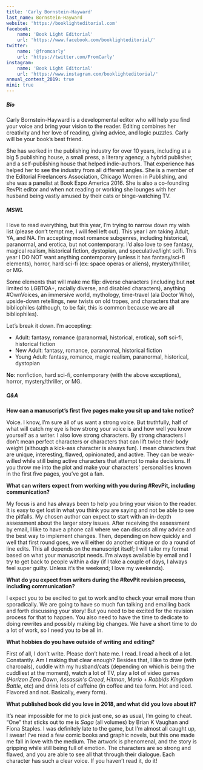 ```yaml
---
title: 'Carly Bornstein-Hayward'
last_name: Bornstein-Hayward
website: 'https://booklighteditorial.com'
facebook:
    name: 'Book Light Editorial'
    url: 'https://www.facebook.com/booklighteditorial/'
twitter:
    name: '@fromcarly'
    url: 'https://twitter.com/FromCarly'
instagram:
    name: 'Book Light Editorial'
    url: 'https://www.instagram.com/booklighteditorial/'
annual_contest_2019: true
mini: true
---
```


##### Bio

Carly Bornstein-Hayward is a developmental editor who will help you find your voice and bring your vision to the reader. Editing combines her creativity and her love of reading, giving advice, and logic puzzles. Carly will be your book’s best friend.

She has worked in the publishing industry for over 10 years, including at a big 5 publishing house, a small press, a literary agency, a hybrid publisher, and a self-publishing house that helped indie-authors. That experience has helped her to see the industry from all different angles. She is a member of the Editorial Freelancers Association, Chicago Women in Publishing, and she was a panelist at Book Expo America 2016. She is also a co-founding RevPit editor and when not reading or working she lounges with her husband being vastly amused by their cats or binge-watching TV.

##### MSWL

I love to read everything, but this year, I’m trying to narrow down my wish list (please don’t tempt me, I will feel left out). This year I am taking Adult, YA, and NA. I’m accepting most romance subgenres, including historical, paranormal, and erotica, but not contemporary. I’d also love to see fantasy, magical realism, historical fiction, dystopian, and speculative/light scifi. This year I DO NOT want anything contemporary (unless it has fantasy/sci-fi elements), horror, hard sci-fi (ex: space operas or aliens), mystery/thriller, or MG.

Some elements that will make me flip: diverse characters (including but **not** limited to LGBTQA+, racially diverse, and disabled characters), anything #OwnVoices, an immersive world, mythology, time-travel (ala Doctor Who), upside-down retellings, new twists on old tropes, and characters that are bibliophiles (although, to be fair, this is common because we are all bibliophiles).

Let’s break it down. I’m accepting:

 * Adult: fantasy, romance (paranormal, historical, erotica), soft sci-fi, historical fiction
 * New Adult: fantasy, romance, paranormal, historical fiction
 * Young Adult: fantasy, romance, magic realism, paranormal, historical, dystopian

**No**: nonfiction, hard sci-fi, contemporary (with the above exceptions), horror, mystery/thriller, or MG.

##### Q&A

**How can a manuscript’s first five pages make you sit up and take notice?**

Voice. I know, I’m sure all of us want a strong voice. But truthfully, half of what will catch my eye is how strong your voice is and how well you know yourself as a writer. I also love strong characters. By strong characters I don’t mean perfect characters or characters that can lift twice their body weight (although a kick-ass character is always fun). I mean characters that are unique, interesting, flawed, opinionated, and active. They can be weak-willed while still being active characters that attempt to make decisions. If you throw me into the plot and make your characters' personalities known in the first five pages, you’ve got a fan.

**What can writers expect from working with you during #RevPit, including communication?**

My focus is and has always been to help you bring your vision to the reader. It is easy to get lost in what you think you are saying and not be able to see the pitfalls. My chosen author can expect to start with an in-depth assessment about the larger story issues. After receiving the assessment by email, I like to have a phone call where we can discuss all my advice and the best way to implement changes. Then, depending on how quickly and well that first round goes, we will either do another critique or do a round of line edits. This all depends on the manuscript itself; I will tailor my format based on what your manuscript needs. I’m always available by email and I try to get back to people within a day (if I take a couple of days, I always feel super guilty. Unless it’s the weekend; I love my weekends).

**What do you expect from writers during the #RevPit revision process, including communication?**

I expect you to be excited to get to work and to check your email more than sporadically. We are going to have so much fun talking and emailing back and forth discussing your story! But you need to be excited for the revision process for that to happen. You also need to have the time to dedicate to doing rewrites and possibly making big changes. We have a short time to do a lot of work, so I need you to be all in.

**What hobbies do you have outside of writing and editing?**

First of all, I don’t write. Please don’t hate me. I read. I read a heck of a lot. Constantly. Am I making that clear enough? Besides that, I like to draw (with charcoals), cuddle with my husband/cats (depending on which is being the cuddliest at the moment), watch a lot of TV, play a lot of video games (_Horizon Zero Dawn_, _Assassin's Creed_, _Hitman_, _Mario + Rabbids Kingdom Battle_, etc) and drink lots of caffeine (in coffee and tea form. Hot and iced. Flavored and not. Basically, every form).

**What published book did you love in 2018, and what did you love about it?**

It’s near impossible for me to pick just one, so as usual, I’m going to cheat. “One” that sticks out to me is _Saga_ (all volumes) by Brian K Vaughan and Fiona Staples. I was definitely late to the game, but I’m almost all caught up, I swear! I’ve read a few comic books and graphic novels, but this one made me fall in love with the medium. The artwork is phenomenal, and the story is gripping while still being full of emotion. The characters are so strong and flawed, and you are able to see all that through their dialogue. Each character has such a clear voice. If you haven’t read it, do it! 